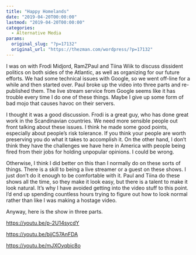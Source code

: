 ```yaml
---
title: "Happy Homelands"
date: "2019-04-20T00:00:00"
lastmod: "2019-04-20T00:00:00"
categories:
  - Alternative Media
params:
  original_slug: "?p=17132"
  original_url: "https://thezman.com/wordpress/?p=17132"
---
```


I was on with Frodi Midjord, RamZPaul and Tiina Wiik to discuss
dissident politics on both sides of the Atlantic, as well as organizing
for our future efforts. We had some technical issues with Google, so we
went off-line for a while and then started over. Paul broke up the video
into three parts and re-published them. The live stream service from
Google seems like it has trouble every time I do one of these things.
Maybe I give up some form of bad mojo that causes havoc on their
servers.

I thought it was a good discussion. Frodi is a great guy, who has done
great work in the Scandinavian countries. We need more sensible people
out front talking about these issues. I think he made some good points,
especially about people’s risk tolerance. If you think your people are
worth preserving you do what it takes to accomplish it. On the other
hand, I don’t think they have the challenges we have here in America
with people being fired from their jobs for holding unpopular opinions.
I could be wrong.

Otherwise, I think I did better on this than I normally do on these
sorts of things. There is a skill to being a live streamer or a guest on
these shows. I just don’t do it enough to be comfortable with it. Paul
and Tiina do these shows all the time, so they make it look easy, but
there is a talent to make it look natural. It’s why I have avoided
getting into the video stuff to this point. I’d end up spending
countless hours trying to figure out how to look normal rather than like
I was making a hostage video.

Anyway, here is the show in three parts.

https://youtu.be/p-2U14sycdY

https://youtu.be/bjjC57AnFDA

https://youtu.be/mJXOyqbic8o

 
